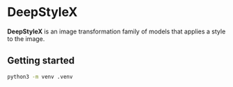 # DeepStyleX

**DeepStyleX** is an image transformation family of models that applies a style to the image.

## Getting started
```bash
python3 -m venv .venv
```